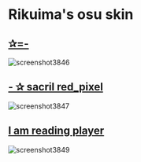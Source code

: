 # Rikuima's osu skin
## **[✰=-](https://drive.google.com/file/d/1_0Ccno4Khffm09HtQ26AAB_64zUfAyNP/view?usp=sharing)**
![screenshot3846](https://github.com/user-attachments/assets/70f911d1-5486-4916-88c1-bc9a9db570bc)


## **[- ✰ sacril red_pixel](https://drive.google.com/file/d/1mbkqhLtZnOVFrTbW-rRQJqwFazAt0V89/view?usp=sharing)**
![screenshot3847](https://github.com/user-attachments/assets/203167d9-a847-461b-a5dc-0448c7064502)

## **[I am reading player](https://drive.google.com/file/d/1SKMx5i6u25AGrbfd-JT_qY4pvtrRgikP/view?usp=sharing)**
![screenshot3849](https://github.com/user-attachments/assets/d8e53003-4f5d-4091-9d3c-18c9f960c2ef)
